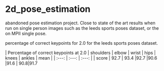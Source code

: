 # 2d_pose_estimation
 abandoned pose estimation project. Close to state of the art results when run on single person images such as the leeds sports poses dataset, or the on MPII single pose.

 
percentage of correct keypoints for 2.0 for the leeds sports poses dataset.

| Percentage of correct keypoints at 2.0 | shoulders    | elbow    | wrist    | hips    |  knees    |  ankles    |  mean    |
| :---:   | :---: | :---: |
| score | 92.7   | 93.4   |92.7   |90.6 |91.6 | 90.8|91.7
